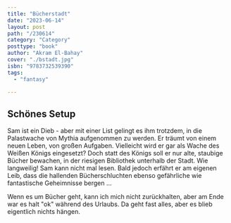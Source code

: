 ```yaml
---
title: "Bücherstadt"
date: "2023-06-14"
layout: post
path: "/230614"
category: "Category"
posttype: "book"
author: "Akram El-Bahay"
cover: "./bstadt.jpg"
isbn: "9783732539390"
tags:
  - "fantasy"

---
```

## Schönes Setup

Sam ist ein Dieb - aber mit einer List gelingt es ihm trotzdem, in die Palastwache von Mythia aufgenommen zu werden. Er träumt von einem neuen Leben, von großen Aufgaben. Vielleicht wird er gar als Wache des Weißen Königs eingesetzt? Doch statt des Königs soll er nur alte, staubige Bücher bewachen, in der riesigen Bibliothek unterhalb der Stadt. Wie langweilig! Sam kann nicht mal lesen. Bald jedoch erfährt er am eigenen Leib, dass die hallenden Bücherschluchten ebenso gefährliche wie fantastische Geheimnisse bergen ...

Wenn es um Bücher geht, kann ich mich nicht zurückhalten, aber am Ende war es halt "ok" während des Urlaubs. Da geht fast alles, aber es blieb eigentlich nichts hängen.